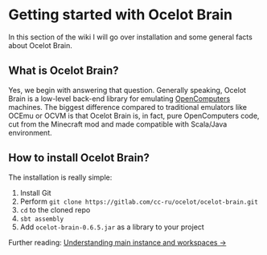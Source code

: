 # Getting started with Ocelot Brain

In this section of the wiki I will go over installation and some general facts about Ocelot Brain.

## What is Ocelot Brain?

Yes, we begin with answering that question. 
Generally speaking, Ocelot Brain is a low-level back-end library for emulating [OpenComputers](https://www.curseforge.com/minecraft/mc-mods/opencomputers) machines. 
The biggest difference compared to traditional emulators like OCEmu or OCVM is that Ocelot Brain is, in fact, pure OpenComputers code, cut from the Minecraft mod and made compatible with Scala/Java environment.

## How to install Ocelot Brain?

The installation is really simple:
1. Install Git
2. Perform `git clone https://gitlab.com/cc-ru/ocelot/ocelot-brain.git`
3. `cd` to the cloned repo
4. `sbt assembly`
5. Add `ocelot-brain-0.6.5.jar` as a library to your project

Further reading: [Understanding main instance and workspaces ->]()
